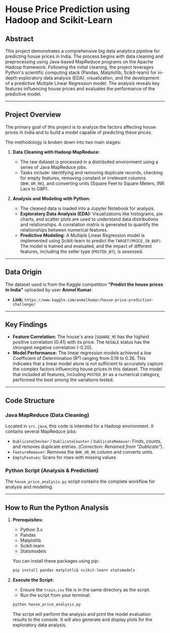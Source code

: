 # House Price Prediction using Hadoop and Scikit-Learn

## Abstract

This project demonstrates a comprehensive big data analytics pipeline for predicting house prices in India. The process begins with data cleaning and preprocessing using Java-based MapReduce programs on the Apache Hadoop framework. Following the initial cleaning, the project leverages Python's scientific computing stack (Pandas, Matplotlib, Scikit-learn) for in-depth exploratory data analysis (EDA), visualization, and the development of a predictive Multiple Linear Regression model. The analysis reveals key features influencing house prices and evaluates the performance of the predictive model.

---

## Project Overview

The primary goal of this project is to analyze the factors affecting house prices in India and to build a model capable of predicting these prices.

The methodology is broken down into two main stages:

1.  **Data Cleaning with Hadoop MapReduce:**
    * The raw dataset is processed in a distributed environment using a series of Java MapReduce jobs.
    * Tasks include: identifying and removing duplicate records, checking for empty features, removing constant or irrelevant columns (`BHK_OR_RK`), and converting units (Square Feet to Square Meters, INR Lacs to GBP).

2.  **Analysis and Modeling with Python:**
    * The cleaned data is loaded into a Jupyter Notebook for analysis.
    * **Exploratory Data Analysis (EDA):** Visualizations like histograms, pie charts, and scatter plots are used to understand data distributions and relationships. A correlation matrix is generated to quantify the relationships between numerical features.
    * **Predictive Modeling:** A Multiple Linear Regression model is implemented using Scikit-learn to predict the `TARGET(PRICE_IN_BGP)`. The model is trained and evaluated, and the impact of different features, including the seller type (`POSTED_BY`), is assessed.

---

## Data Origin

The dataset used is from the Kaggle competition **"Predict the house prices in India"** uploaded by user **Anmol Kumar**.

- **Link:** `https://www.kaggle.com/anmolkumar/house-price-prediction-challenge/`

---

## Key Findings

* **Feature Correlation:** The house's area (`SQUARE_M`) has the highest positive correlation (0.41) with its price. The `RESALE` status has the strongest negative correlation (-0.20).
* **Model Performance:** The linear regression models achieved a low Coefficient of Determination (R²) ranging from 0.19 to 0.36. This indicates that a linear model alone is not sufficient to accurately capture the complex factors influencing house prices in this dataset. The model that included all features, including `POSTED_BY` as a numerical category, performed the best among the variations tested.

---

## Code Structure

### Java MapReduce (Data Cleaning)

Located in `src.java`, this code is intended for a Hadoop environment. It contains several MapReduce jobs:

* `DublicateChecker` / `DublicateCounter` / `DublicateRemover`: Finds, counts, and removes duplicate entries. (*Correction: Renamed from "Dublicate"*).
* `FeatureRemover`: Removes the `BHK_OR_RK` column and converts units.
* `EmptyFeatues`: Scans for rows with missing values.

### Python Script (Analysis & Prediction)

The `house_price_analysis.py` script contains the complete workflow for analysis and modeling.

---

## How to Run the Python Analysis

1.  **Prerequisites:**
    * Python 3.x
    * Pandas
    * Matplotlib
    * Scikit-learn
    * Statsmodels

    You can install these packages using pip:
    ```bash
    pip install pandas matplotlib scikit-learn statsmodels
    ```

2.  **Execute the Script:**
    * Ensure the `train.csv` file is in the same directory as the script.
    * Run the script from your terminal:
    ```bash
    python house_price_analysis.py
    ```
    The script will perform the analysis and print the model evaluation results to the console. It will also generate and display plots for the exploratory data analysis.

